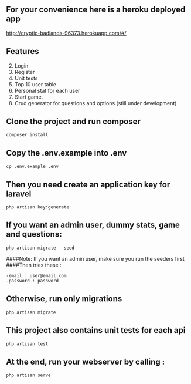## For your convenience here is a heroku deployed app

http://cryptic-badlands-96373.herokuapp.com/#/

## Features
2. Login
3. Register
4. Unit tests
5. Top 10 user table
6. Personal stat for each user
7. Start game.
8. Crud generator for questions and options (still under development)

## Clone the project and run composer

```console
composer install
```

## Copy the .env.example into .env

```console
cp .env.example .env
```

## Then you need create an application key for laravel

```console
php artisan key:generate
```

## If you want an admin user, dummy stats, game and questions:

```console
php artisan migrate --seed
```

####Note: If you want an admin user, make sure you run the seeders first
####Then tries these :

```console
-email : user@email.com
-password : password
```


## Otherwise, run only migrations

```console
php artisan migrate
```


## This project also contains unit tests for each api

```console
php artisan test
```


## At the end,  run your webserver by calling : 

```console
php artisan serve
```
